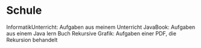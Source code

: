 # Schule

InformatikUnterricht: Aufgaben aus meinem Unterricht
JavaBook: Aufgaben aus einem Java lern Buch
Rekursive Grafik: Aufgaben einer PDF, die Rekursion behandelt
